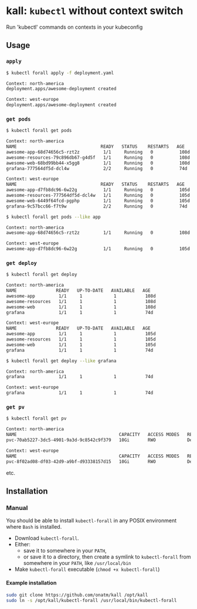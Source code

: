 # kall: `kubectl` without context switch

Run 'kubectl' commands on contexts in your kubeconfig

## Usage

### `apply`

```bash
$ kubectl forall apply -f deployment.yaml

Context: north-america
deployment.apps/awesome-deployment created

Context: west-europe
deployment.apps/awesome-deployment created
```

### `get pods`

```bash
$ kubectl forall get pods

Context: north-america
NAME                                READY   STATUS    RESTARTS   AGE
awesome-app-68d74656c5-rzt2z         1/1     Running   0          108d
awesome-resources-79c896db67-g4d5f   1/1     Running   0          108d
awesome-web-68bd99bb44-x5gg8         1/1     Running   0          108d
grafana-777564df5d-dcl4w             2/2     Running   0          74d

Context: west-europe
NAME                                READY   STATUS    RESTARTS   AGE
awesome-app-d7fb8dc96-6w22g          1/1     Running   0          105d
awesome-resources-777564df5d-dcl4w   1/1     Running   0          105d
awesome-web-6449f64fcd-pgphp         1/1     Running   0          105d
grafana-9c57bcc66-f7t9w              2/2     Running   0          74d

$ kubectl forall get pods --like app

Context: north-america
awesome-app-68d74656c5-rzt2z         1/1     Running   0          108d

Context: west-europe
awesome-app-d7fb8dc96-6w22g          1/1     Running   0          105d
```

### `get deploy`

```bash
$ kubectl forall get deploy

Context: north-america
NAME               READY   UP-TO-DATE   AVAILABLE   AGE
awesome-app         1/1     1            1           108d
awesome-resources   1/1     1            1           108d
awesome-web         1/1     1            1           108d
grafana             1/1     1            1           74d

Context: west-europe
NAME               READY   UP-TO-DATE   AVAILABLE   AGE
awesome-app         1/1     1            1           105d
awesome-resources   1/1     1            1           105d
awesome-web         1/1     1            1           105d
grafana             1/1     1            1           74d

$ kubectl forall get deploy --like grafana

Context: north-america
grafana             1/1     1            1           74d

Context: west-europe
grafana             1/1     1            1           74d
```

### `get pv`

```bash
$ kubectl forall get pv

Context: north-america
NAME                                       CAPACITY   ACCESS MODES   RECLAIM POLICY   STATUS   CLAIM                                         STORAGECLASS   REASON   AGE
pvc-70ab5227-3dc5-4901-9a3d-9c8542c9f379   10Gi       RWO            Delete           Bound    amazing-namespace/grafana                     default                 74d

Context: west-europe
NAME                                       CAPACITY   ACCESS MODES   RECLAIM POLICY   STATUS   CLAIM                                         STORAGECLASS   REASON   AGE
pvc-8f02ad08-df03-42d9-a9bf-d93338157d15   10Gi       RWO            Delete           Bound    amazing-namespace/grafana                     default                 74d
```

etc.

## Installation

### Manual

You should be able to install `kubectl-forall` in any POSIX environment where `Bash` is installed.

- Download `kubectl-forall`.
- Either:
  - save it to somewhere in your `PATH`,
  - or save it to a directory, then create a symlink to `kubectl-forall` from somewhere in your `PATH`, like `/usr/local/bin`
- Make `kubectl-forall` executable (`chmod +x kubectl-forall`)

#### Example installation

``` bash
sudo git clone https://github.com/onatm/kall /opt/kall
sudo ln -s /opt/kall/kubectl-forall /usr/local/bin/kubectl-forall
```

